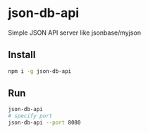 # json-db-api

Simple JSON API server like jsonbase/myjson

## Install

```bash
npm i -g json-db-api
```

## Run

```bash
json-db-api
# specify port
json-db-api --port 8080
```